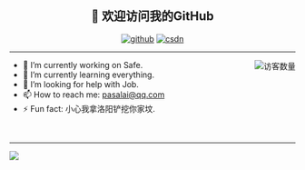 <h2 align="center">👋 欢迎访问我的GitHub</h2>
<p align="center">
  <a href="https://github.com/lsc183754539"><img src="https://img.shields.io/badge/GitHub-ff79c6" alt="github"></a>
  <a href="https://blog.csdn.net/qq_37691298"><img src="https://img.shields.io/badge/CSDN-cf000e" alt="csdn"></a>

<hr/>

<img align='right' src="https://profile-counter.glitch.me/lsc183754539/count.svg" alt="访客数量"/>

- 🔭 I’m currently working on Safe.
- 🌱 I’m currently learning everything.
- 🤔 I’m looking for help with Job.
- 📫 How to reach me: [pasalai@qq.com](mailto://pasalai@qq.com)
- ⚡ Fun fact: 小心我拿洛阳铲挖你家坟.

<br/>
<hr/>


<a href="https://github.com/lsc183754539/lsc183754539">
  <img align="center" src="https://github-readme-stats.anuraghazra1.vercel.app/api?username=lsc183754539&show_icons=true" />
</a>
</p>

<!--
**lsc183754539/lsc183754539** is a ✨ _special_ ✨ repository because its `README.md` (this file) appears on your GitHub profile.

Here are some ideas to get you started:

- 🔭 I’m currently working on ...
- 🌱 I’m currently learning ...
- 👯 I’m looking to collaborate on ...
- 🤔 I’m looking for help with ...
- 💬 Ask me about ...
- 📫 How to reach me: ...
- 😄 Pronouns: ...
- ⚡ Fun fact: ...
-->
